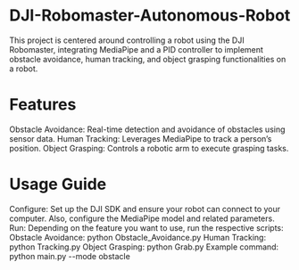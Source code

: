 # DJI-Robomaster-Autonomous-Robot
This project is centered around controlling a robot using the DJI Robomaster, integrating MediaPipe and a PID controller to implement obstacle avoidance, human tracking, and object grasping functionalities on a robot. 
# Features
Obstacle Avoidance: Real-time detection and avoidance of obstacles using sensor data.
Human Tracking: Leverages MediaPipe to track a person’s position.
Object Grasping: Controls a robotic arm to execute grasping tasks.
# Usage Guide
Configure: Set up the DJI SDK and ensure your robot can connect to your computer. Also, configure the MediaPipe model and related parameters.
Run: Depending on the feature you want to use, run the respective scripts:
Obstacle Avoidance: python Obstacle_Avoidance.py
Human Tracking: python Tracking.py
Object Grasping: python Grab.py
Example command: python main.py --mode obstacle
